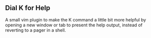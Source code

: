 ## Dial K for Help

A small vim plugin to make the K command a little bit more helpful by
opening a new window or tab to present the help output, instead of reverting to
a pager in a shell.

